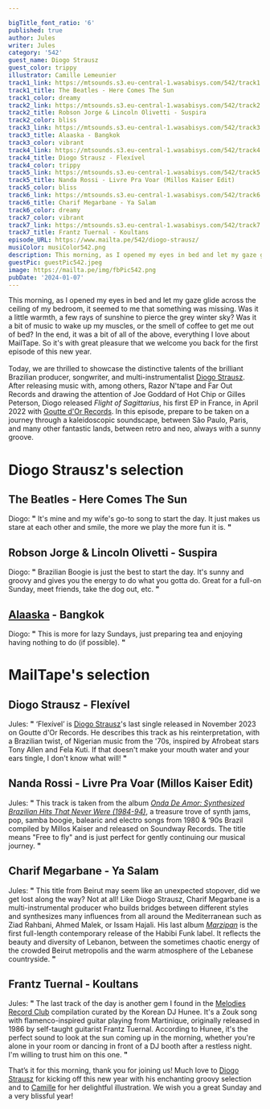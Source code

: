 ```yaml
---

bigTitle_font_ratio: '6'
published: true
author: Jules
writer: Jules
category: '542'
guest_name: Diogo Strausz
guest_color: trippy
illustrator: Camille Lemeunier
track1_link: https://mtsounds.s3.eu-central-1.wasabisys.com/542/track1.mp3
track1_title: The Beatles - Here Comes The Sun
track1_color: dreamy
track2_link: https://mtsounds.s3.eu-central-1.wasabisys.com/542/track2.mp3
track2_title: Robson Jorge & Lincoln Olivetti - Suspira
track2_color: bliss
track3_link: https://mtsounds.s3.eu-central-1.wasabisys.com/542/track3.mp3
track3_title: Alaaska - Bangkok
track3_color: vibrant
track4_link: https://mtsounds.s3.eu-central-1.wasabisys.com/542/track4.mp3
track4_title: Diogo Strausz - Flexível
track4_color: trippy
track5_link: https://mtsounds.s3.eu-central-1.wasabisys.com/542/track5.mp3
track5_title: Nanda Rossi - Livre Pra Voar (Millos Kaiser Edit)
track5_color: bliss
track6_link: https://mtsounds.s3.eu-central-1.wasabisys.com/542/track6.mp3
track6_title: Charif Megarbane - Ya Salam
track6_color: dreamy
track7_color: vibrant
track7_link: https://mtsounds.s3.eu-central-1.wasabisys.com/542/track7.mp3
track7_title: Frantz Tuernal - Koultans
episode_URL: https://www.mailta.pe/542/diogo-strausz/
musiColor: musiColor542.png
description: This morning, as I opened my eyes in bed and let my gaze glide across the ceiling of my bedroom, it seemed to me that something was missing. Was it a little warmth, a few rays of sunshine to pierce the grey winter sky? Was it a bit of music to wake up my muscles, or the smell of coffee to get me out of bed? In the end, it was a bit of all of the above, everything I love about MailTape. So it's with great pleasure that we welcome you back for the first episode of this new year. Today, we are thrilled to showcase the distinctive talents of the brilliant Brazilian producer, songwriter and multi-instrumentalist Diogo Strausz. After releasing music with, among others, Razor N'tape and Far Out Records and drawing the attention of Joe Goddard of Hot Chip or Gilles Peterson, Diogo released "Flight of Sagittarius", his first EP in France, in April 2022 with Goutte d'Or Records. In this episode, prepare to be taken on a journey through a kaleidoscopic soundscape, between São Paulo, Paris and many other fantastic lands, between retro and neo, always with a sunny groove.
guestPic: guestPic542.jpeg
image: https://mailta.pe/img/fbPic542.png
pubDate: '2024-01-07'
---
```


This morning, as I opened my eyes in bed and let my gaze glide across the ceiling of my bedroom, it seemed to me that something was missing. Was it a little warmth, a few rays of sunshine to pierce the grey winter sky? Was it a bit of music to wake up my muscles, or the smell of coffee to get me out of bed? In the end, it was a bit of all of the above, everything I love about MailTape. So it's with great pleasure that we welcome you back for the first episode of this new year.
<br><br>
Today, we are thrilled to showcase the distinctive talents of the brilliant Brazilian producer, songwriter, and multi-instrumentalist [Diogo Strausz](https://diogostrausz.bandcamp.com/). After releasing music with, among others, Razor N'tape and Far Out Records and drawing the attention of Joe Goddard of Hot Chip or Gilles Peterson, Diogo released <i>Flight of Sagittarius</i>, his first EP in France, in April 2022 with [Goutte d'Or Records](https://gouttedorrecords.bandcamp.com/). In this episode, prepare to be taken on a journey through a kaleidoscopic soundscape, between São Paulo, Paris, and many other fantastic lands, between retro and neo, always with a sunny groove.


# Diogo Strausz's selection

## The Beatles - Here Comes The Sun

Diogo: **"** It's mine and my wife's go-to song to start the day. It just makes us stare at each other and smile, the more we play the more fun it is. **"** 

## Robson Jorge & Lincoln Olivetti - Suspira

Diogo: **"** Brazilian Boogie is just the best to start the day. It's sunny and groovy and gives you the energy to do what you gotta do. Great for a full-on Sunday, meet friends, take the dog out, etc. **"** 

## [Alaaska](https://alaaska.bandcamp.com/) - Bangkok

Diogo: **"** This is more for lazy Sundays, just preparing tea and enjoying having nothing to do (if possible). **"** 

# MailTape's selection

## Diogo Strausz - Flexível

Jules: **"** ‘Flexível’ is [Diogo Strausz](https://diogostrausz.bandcamp.com/)'s last single released in November 2023 on Goutte d'Or Records. He describes this track as his reinterpretation, with a Brazilian twist, of Nigerian music from the '70s, inspired by Afrobeat stars Tony Allen and Fela Kuti. If that doesn't make your mouth water and your ears tingle, I don't know what will! **"** 

## Nanda Rossi - Livre Pra Voar (Millos Kaiser Edit)

Jules: **"** This track is taken from the album <i>[Onda De Amor: Synthesized Brazilian Hits That Never Were (1984-94)](https://soundwayrecords.bandcamp.com/album/onda-de-amor-synthesized-brazilian-hits-that-never-were-1984-94)</i>, a treasure trove of synth jams, pop, samba boogie, balearic and electro songs from 1980 & ‘90s Brazil compiled by Millos Kaiser and released on Soundway Records. The title means "Free to fly" and is just perfect for gently continuing our musical journey. **"** 

## Charif Megarbane - Ya Salam

Jules: **"** This title from Beirut may seem like an unexpected stopover, did we get lost along the way? Not at all! Like Diogo Strausz, Charif Megarbane is a multi-instrumental producer who builds bridges between different styles and synthesizes many influences from all around the Mediterranean such as Ziad Rahbani, Ahmed Malek, or Issam Hajali. His last album <i>[Marzipan](https://habibifunkrecords.bandcamp.com/album/habibi-funk-023-marzipan)</i> is the first full-length contemporary release of the Habibi Funk label. It reflects the beauty and diversity of Lebanon, between the sometimes chaotic energy of the crowded Beirut metropolis and the warm atmosphere of the Lebanese countryside. **"** 

## Frantz Tuernal - Koultans

Jules: **"** The last track of the day is another gem I found in the [Melodies Record Club](https://melodiesinternational.bandcamp.com/album/melodies-record-club-003-hunee-selects) compilation curated by the Korean DJ Hunee. It's a Zouk song with flamenco-inspired guitar playing from Martinique, originally released in 1986 by self-taught guitarist Frantz Tuernal. According to Hunee, it's the perfect sound to look at the sun coming up in the morning, whether you're alone in your room or dancing in front of a DJ booth after a restless night. I'm willing to trust him on this one. **"** 

That’s it for this morning, thank you for joining us! Much love to [Diogo Strausz](https://diogostrausz.bandcamp.com/) for kicking off this new year with his enchanting groovy selection and to [Camille](https://camillelemeunier.fr/) for her delightful illustration. We wish you a great Sunday and a very blissful year!
